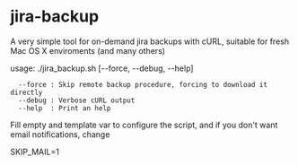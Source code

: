 jira-backup
===========

A very simple tool for on-demand jira backups with cURL, suitable for fresh Mac OS X enviroments (and many others)

usage: ./jira_backup.sh [--force, --debug, --help] 

      --force : Skip remote backup procedure, forcing to download it directly
      --debug : Verbose cURL output
      --help  : Print an help

Fill empty and template var to configure the script, and if you don't want email notifications, change

SKIP_MAIL=1
